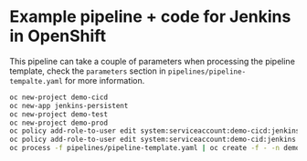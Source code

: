 Example pipeline + code for Jenkins in OpenShift
================================================

This pipeline can take a couple of parameters when processing the pipeline template, check the ```parameters``` section in ```pipelines/pipeline-tempalte.yaml``` for more information.


``` bash
oc new-project demo-cicd
oc new-app jenkins-persistent
oc new-project demo-test
oc new-project demo-prod
oc policy add-role-to-user edit system:serviceaccount:demo-cicd:jenkins -n demo-test
oc policy add-role-to-user edit system:serviceaccount:demo-cid:jenkins -n demo-prod
oc process -f pipelines/pipeline-template.yaml | oc create -f - -n demo-cicd
```
